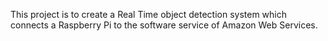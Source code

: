 This project is to create a Real Time object detection system which connects
a Raspberry Pi to the software service of Amazon Web Services.
